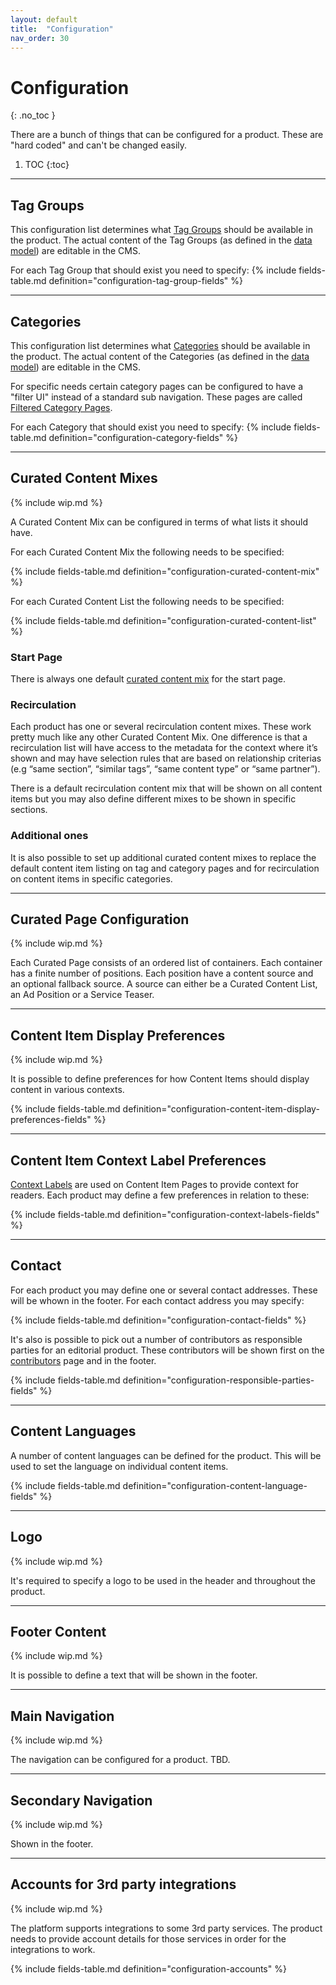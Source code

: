 ```yaml
---
layout: default
title:  "Configuration"
nav_order: 30
---
```


# Configuration
{: .no_toc }

There are a bunch of things that can be configured for a product.
These are "hard coded" and can't be changed easily.

1. TOC
{:toc}

---------

## Tag Groups

This configuration list determines what [Tag Groups](../data-models/tag-group.md) should be available in the product. The actual content of the Tag Groups (as defined in the [data model](../data-models/tag-group.md)) are editable in the CMS. 

For each Tag Group that should exist you need to specify:
{% include fields-table.md definition="configuration-tag-group-fields" %}

---------

## Categories

This configuration list determines what [Categories](../data-models/category.md) should be available in the product. The actual content of the Categories (as defined in the [data model](../data-models/category.md)) are editable in the CMS. 

For specific needs certain category pages can be configured to have a "filter UI" instead of a standard sub navigation. These pages are called [Filtered Category Pages](../information-design-templates/category-filtered.md).

For each Category that should exist you need to specify:
{% include fields-table.md definition="configuration-category-fields" %}

---------

## Curated Content Mixes

{% include wip.md %}

A Curated Content Mix can be configured in terms of what lists it should have. 

For each Curated Content Mix the following needs to be specified:

{% include fields-table.md definition="configuration-curated-content-mix" %}

For each Curated Content List the following needs to be specified:

{% include fields-table.md definition="configuration-curated-content-list" %}


### Start Page

There is always one default [curated content mix](../data-models/curated-content-mix.md) for the start page. 


### Recirculation

Each product has one or several recirculation content mixes. These work pretty much like any other Curated Content Mix. One difference is that a recirculation list will have access to the metadata for the context where it’s shown and may have selection rules that are based on relationship criterias (e.g “same section”, “similar tags”, “same content type” or “same partner”).

There is a default recirculation content mix that will be shown on all content items but you may also define different mixes to be shown in specific sections.

### Additional ones

It is also possible to set up additional curated content mixes to replace the default content item listing
on tag and category pages and for recirculation on content items in specific categories.



---------

## Curated Page Configuration

{% include wip.md %}

Each Curated Page consists of an ordered list of containers. Each container has a finite number of positions. Each position have a content source and an optional fallback source. A source can either be a Curated Content List, an Ad Position or a Service Teaser.

---------

## Content Item Display Preferences

{% include wip.md %}

It is possible to define preferences for how Content Items should display content in various contexts. 

{% include fields-table.md definition="configuration-content-item-display-preferences-fields" %}


---------

## Content Item Context Label Preferences

[Context Labels](../information-design-templates/content-item.md#context-label) are used on Content Item Pages to provide context for readers. Each product may define a few preferences in relation to these:

{% include fields-table.md definition="configuration-context-labels-fields" %}

---------

## Contact

For each product you may define one or several contact addresses. These will be whown in the footer.
For each contact address you may specify:

{% include fields-table.md definition="configuration-contact-fields" %}

It's also is possible to pick out a number of contributors as responsible parties for an editorial product.
These contributors will be shown first on the [contributors](../information-design-templates/contributors.md) 
page and in the footer.

{% include fields-table.md definition="configuration-responsible-parties-fields" %}

---------

## Content Languages

A number of content languages can be defined for the product. This will be used to set the language on
individual content items.

{% include fields-table.md definition="configuration-content-language-fields" %}

---------

## Logo

{% include wip.md %}

It's required to specify a logo to be used in the header and throughout the product.

---------

## Footer Content

{% include wip.md %}

It is possible to define a text that will be shown in the footer.

---------

## Main Navigation

{% include wip.md %}

The navigation can be configured for a product. TBD.

---------

## Secondary Navigation

{% include wip.md %}

Shown in the footer.

---------

## Accounts for 3rd party integrations

{% include wip.md %}

The platform supports integrations to some 3rd party services. The product needs to provide account details for those services in order for the integrations to work.

{% include fields-table.md definition="configuration-accounts" %}
